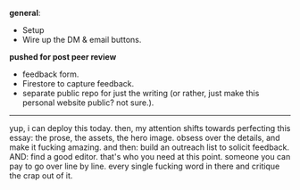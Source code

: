 **general**:
- Setup 
- Wire up the DM & email buttons.

**pushed for post peer review**
- feedback form. 
- Firestore to capture feedback.
- separate public repo for just the writing (or rather, just make this personal website public? not sure.).

---

yup, i can deploy this today.
then, my attention shifts towards perfecting this essay: the prose, the assets, the hero image. obsess over the details, and make it fucking amazing.
and then: build an outreach list to solicit feedback. AND: find a good editor. that's who you need at this point. someone you can pay to go over line by line. every single fucking word in there and critique the crap out of it.